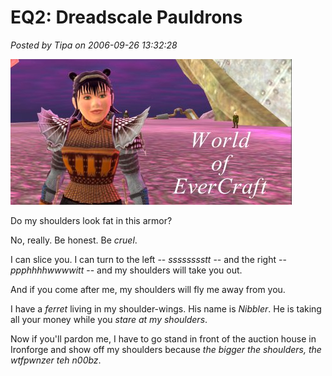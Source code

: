 # EQ2: Dreadscale Pauldrons

*Posted by Tipa on 2006-09-26 13:32:28*

![Dina with Dreadscale](../uploads/2006/09/evercraft.jpg)

Do my shoulders look fat in this armor?

No, really. Be honest. Be *cruel*.

I can slice you. I can turn to the left -- *sssssssstt* -- and the right -- *ppphhhhwwwwitt* -- and my shoulders will take you out.

And if you come after me, my shoulders will fly me away from you.

I have a *ferret* living in my shoulder-wings. His name is *Nibbler*. He is taking all your money while you *stare at my shoulders*.

Now if you'll pardon me, I have to go stand in front of the auction house in Ironforge and show off my shoulders because *the bigger the shoulders, the wtfpwnzer teh n00bz*.
